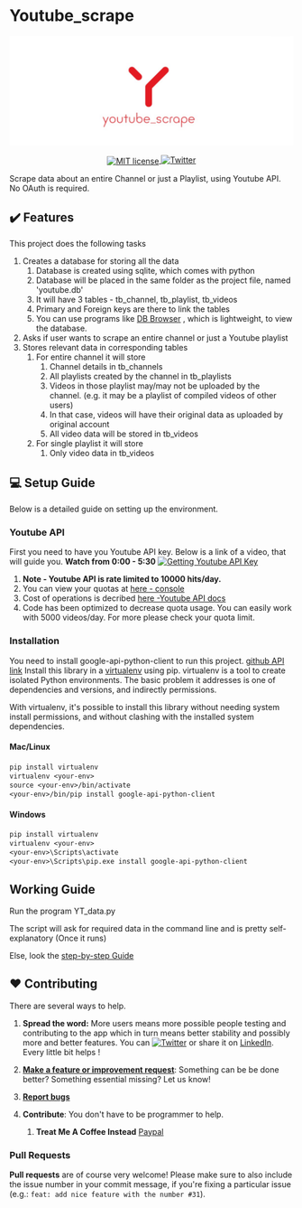 # Youtube_scrape
<img src="https://github.com/CriticalHunter/Youtube_Scraper/blob/master/Assets/title.jpg" >
<p align="center" style="text-align: center;">
<a href="https://lbesson.mit-license.org">
  <img alt="MIT license"
       src="https://img.shields.io/badge/License-MIT-blue.svg?style=flat-square"
       align="center">
<a href="https://twitter.com/intent/tweet?text=Wow:&url=https%3A%2F%2Fgithub.com%2FCriticalHunter%2FYoutube_stats.git"><img alt="Twitter" src="https://img.shields.io/twitter/url?style=social&url=https%3A%2F%2Fgithub.com%2FCriticalHunter%2FYoutube_Scraper.git"></a>
    
Scrape data about an entire Channel or just a Playlist, using Youtube API. No OAuth is required.

## :heavy_check_mark: Features
This project does the following tasks

1. Creates a database for storing all the data
    1. Database is created using sqlite, which comes with python
    2. Database will be placed in the same folder as the project file, named 'youtube.db'
    3. It will have 3 tables - tb_channel, tb_playlist, tb_videos
    4. Primary and Foreign keys are there to link the tables
    5. You can use programs like [DB Browser](https://sqlitebrowser.org) , which is lightweight, to view the database.
2. Asks if user wants to scrape an entire channel or just a Youtube playlist
3. Stores relevant data in corresponding tables
    1. For entire channel it will store
        1. Channel details in tb_channels
        2. All playlists created by the channel in tb_playlists 
        3. Videos in those playlist may/may not be uploaded by the channel. (e.g. it may be a playlist of compiled videos of other users)
        4. In that case, videos will have their original data as uploaded by original account
        5. All video data will be stored in tb_videos
    2. For single playlist it will store
        1. Only video data in tb_videos
        
## :computer: Setup Guide
Below is a detailed guide on setting up the environment.

### Youtube API
First you need to have you Youtube API key. Below is a link of a video, that will guide you. **Watch from 0:00 - 5:30**
[![Getting Youtube API Key](https://img.youtube.com/vi/th5_9woFJmk/0.jpg)](https://www.youtube.com/watch?v=th5_9woFJmk)
1. **Note - Youtube API is rate limited to 10000 hits/day.**
2. You can view your quotas at [here - console](https://console.cloud.google.com/iam-admin/quotas)
3. Cost of operations is decribed [here -Youtube API docs](https://developers.google.com/youtube/v3/docs)
4. Code has been optimized to decrease quota usage. You can easily work with 5000 videos/day. For more please check your quota limit.

### Installation
You need to install google-api-python-client to run this project. [github API link](https://github.com/googleapis/google-api-python-client)
Install this library in a [virtualenv](https://virtualenv.pypa.io/en/latest/) using pip. virtualenv is a tool to
create isolated Python environments. The basic problem it addresses is one of
dependencies and versions, and indirectly permissions.

With virtualenv, it's possible to install this library without needing system
install permissions, and without clashing with the installed system
dependencies.

#### Mac/Linux

```
pip install virtualenv
virtualenv <your-env>
source <your-env>/bin/activate
<your-env>/bin/pip install google-api-python-client
```

#### Windows

```
pip install virtualenv
virtualenv <your-env>
<your-env>\Scripts\activate
<your-env>\Scripts\pip.exe install google-api-python-client
```


## Working Guide

Run the program YT_data.py

The script will ask for required data in the command line and is pretty self-explanatory (Once it runs)

Else, look the [step-by-step Guide](https://github.com/CriticalHunter/Youtube_Scraper/blob/master/Step-By-Step.md)


## :hearts: Contributing
There are several ways to help. 

1. **Spread the word:** More users means more possible people testing and contributing to the app which in turn means better stability and possibly more and better features. You can [![Twitter](https://img.shields.io/twitter/url?style=social&url=https%3A%2F%2Fgithub.com%2FCriticalHunter%2FYoutube_Scraper.git)](https://twitter.com/intent/tweet?text=Wow:&url=https%3A%2F%2Fgithub.com%2FCriticalHunter%2FYoutube_stats.git) or share it on [LinkedIn](http://www.linkedin.com/shareArticle?mini=true&url=https://github.com/CriticalHunter/Youtube_Scraper.git). Every little bit helps ! 

2. **[Make a feature or improvement request](https://github.com/CriticalHunter/Youtube_Scraper/issues/new)**: Something can be be done better? Something essential missing? Let us know! 

3. **[Report bugs](https://github.com/CriticalHunter/Youtube_Scraper/issues/new)**

4. **Contribute**: You don't have to be programmer to help. 
     1. **Treat Me A Coffee Instead** [Paypal](https://paypal.me/CriticalHunter23)


### Pull Requests 
**Pull requests** are of course very welcome! Please make sure to also include the issue number in your commit message, if you're fixing a particular issue (e.g.: `feat: add nice feature with the number #31`).
